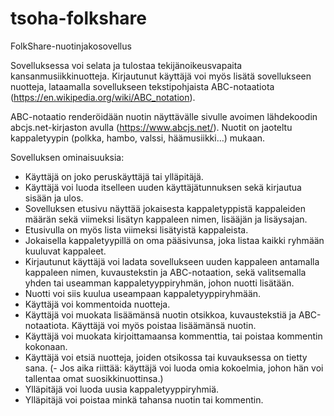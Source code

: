 # tsoha-folkshare

FolkShare-nuotinjakosovellus

Sovelluksessa voi selata ja tulostaa tekijänoikeusvapaita kansanmusiikkinuotteja. Kirjautunut käyttäjä voi myös lisätä sovellukseen nuotteja, lataamalla sovellukseen tekstipohjaista ABC-notaatiota (https://en.wikipedia.org/wiki/ABC_notation).

ABC-notaatio renderöidään nuotin näyttävälle sivulle avoimen lähdekoodin abcjs.net-kirjaston avulla (https://www.abcjs.net/).
Nuotit on jaoteltu kappaletyypin (polkka, hambo, valssi, häämusiikki…) mukaan. 

Sovelluksen ominaisuuksia:

- Käyttäjä on joko peruskäyttäjä tai ylläpitäjä.
- Käyttäjä voi luoda itselleen uuden käyttäjätunnuksen sekä kirjautua sisään ja ulos.
- Sovelluksen etusivu näyttää jokaisesta kappaletyppistä kappaleiden määrän sekä viimeksi lisätyn kappaleen nimen, lisääjän ja lisäysajan. 
- Etusivulla on myös lista viimeksi lisätyistä kappaleista.
- Jokaisella kappaletyypillä on oma pääsivunsa, joka listaa kaikki ryhmään kuuluvat kappaleet.
- Kirjautunut käyttäjä voi ladata sovellukseen uuden kappaleen antamalla kappaleen nimen, kuvaustekstin ja ABC-notaation, sekä valitsemalla yhden tai useamman kappaletyyppiryhmän, johon nuotti lisätään.
- Nuotti voi siis kuulua useampaan kappaletyyppiryhmään.
- Käyttäjä voi kommentoida nuotteja. 
- Käyttäjä voi muokata lisäämänsä nuotin otsikkoa, kuvaustekstiä ja ABC-notaatiota. Käyttäjä voi myös poistaa lisäämänsä nuotin.
- Käyttäjä voi muokata kirjoittamaansa kommenttia, tai poistaa kommentin kokonaan.
- Käyttäjä voi etsiä nuotteja, joiden otsikossa tai kuvauksessa on tietty sana.
(- Jos aika riittää: käyttäjä voi luoda omia kokoelmia, johon hän voi tallentaa omat suosikkinuottinsa.)
- Ylläpitäjä voi luoda uusia kappaletyyppiryhmiä.
- Ylläpitäjä voi poistaa minkä tahansa nuotin tai kommentin.
